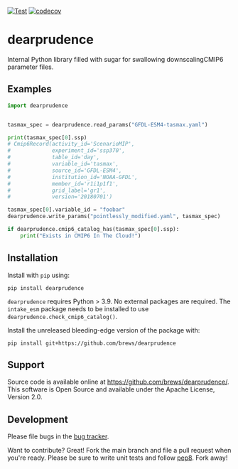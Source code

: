 [![Test](https://github.com/brews/dearprudence/actions/workflows/test.yaml/badge.svg)](https://github.com/brews/dearprudence/actions/workflows/test.yaml)
[![codecov](https://codecov.io/gh/brews/dearprudence/branch/main/graph/badge.svg?token=FZD8KX4RC1)](https://codecov.io/gh/brews/dearprudence)

# dearprudence
Internal Python library filled with sugar for swallowing downscalingCMIP6 parameter files.

## Examples

```python
import dearprudence


tasmax_spec = dearprudence.read_params("GFDL-ESM4-tasmax.yaml")

print(tasmax_spec[0].ssp)
# Cmip6Record(activity_id='ScenarioMIP',
#             experiment_id='ssp370', 
#             table_id='day', 
#             variable_id='tasmax', 
#             source_id='GFDL-ESM4', 
#             institution_id='NOAA-GFDL', 
#             member_id='r1i1p1f1',
#             grid_label='gr1',
#             version='20180701')

tasmax_spec[0].variable_id = "foobar"
dearprudence.write_params("pointlessly_modified.yaml", tasmax_spec)

if dearprudence.cmip6_catalog_has(tasmax_spec[0].ssp):
    print("Exists in CMIP6 In The Cloud!")
```

## Installation

Install with `pip` using:
```shell
pip install dearprudence
```

`dearprudence` requires Python > 3.9. No external packages are required. The `intake_esm` package needs to be installed to use `dearprudence.check_cmip6_catalog()`.

Install the unreleased bleeding-edge version of the package with:
```shell
pip install git+https://github.com/brews/dearprudence
```

## Support
Source code is available online at https://github.com/brews/dearprudence/. This software is Open Source and available under the Apache License, Version 2.0.

## Development

Please file bugs in the [bug tracker](https://github.com/brews/dearprudence/issues).

Want to contribute? Great! Fork the main branch and file a pull request when you're ready. Please be sure to write unit tests and follow [pep8](https://www.python.org/dev/peps/pep-0008/). Fork away!
